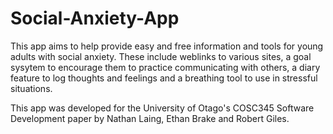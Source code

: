 # Social-Anxiety-App

This app aims to help provide easy and free information and tools for young adults with social anxiety.
These include weblinks to various sites, a goal sysytem to encourage them to practice communicating with others, a diary feature to log thoughts and feelings and a breathing tool to use in stressful situations.

This app was developed for the University of Otago's COSC345 Software Development paper by Nathan Laing, Ethan Brake and Robert Giles.
